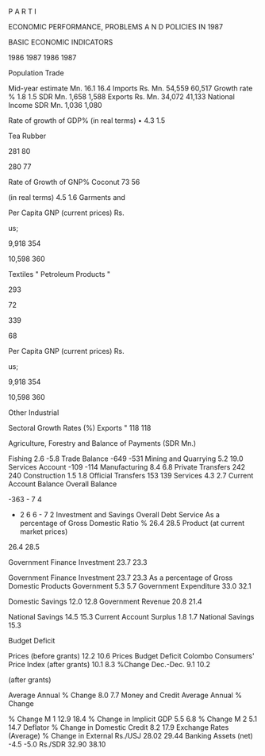 P A R T I

ECONOMIC PERFORMANCE, PROBLEMS A N D POLICIES IN 1987

BASIC ECONOMIC INDICATORS

1986 1987 1986 1987

Population Trade

Mid-year estimate Mn. 16.1 16.4 Imports Rs. Mn. 54,559 60,517 Growth rate % 1.8 1.5 SDR Mn. 1,658 1,588 Exports Rs. Mn. 34,072 41,133 National Income SDR Mn. 1,036 1,080

Rate of growth of GDP% (in real terms) • 4.3 1.5

Tea Rubber

281 80

280 77

Rate of Growth of GNP% Coconut 73 56

(in real terms) 4.5 1.6 Garments and

Per Capita GNP (current prices) Rs.

us;

9,918 354

10,598 360

Textiles " Petroleum Products "

293

72

339

68

Per Capita GNP (current prices) Rs.

us;

9,918 354

10,598 360

Other Industrial

Sectoral Growth Rates (%) Exports " 118 118

Agriculture, Forestry and Balance of Payments (SDR Mn.)

Fishing 2.6 -5.8 Trade Balance -649 -531 Mining and Quarrying 5.2 19.0 Services Account -109 -114 Manufacturing 8.4 6.8 Private Transfers 242 240 Construction 1.5 1.8 Official Transfers 153 139 Services 4.3 2.7 Current Account Balance Overall Balance

-363 - 7 4

- 2 6 6 - 7 2 Investment and Savings Overall Debt Service As a percentage of Gross Domestic Ratio % 26.4 28.5 Product (at current market prices)

26.4 28.5

Government Finance Investment 23.7 23.3

Government Finance Investment 23.7 23.3 As a percentage of Gross Domestic Products Government 5.3 5.7 Government Expenditure 33.0 32.1

Domestic Savings 12.0 12.8 Government Revenue 20.8 21.4

National Savings 14.5 15.3 Current Account Surplus 1.8 1.7 National Savings 15.3

Budget Deficit

Prices (before grants) 12.2 10.6 Prices Budget Deficit Colombo Consumers' Price Index (after grants) 10.1 8.3 %Change Dec.-Dec. 9.1 10.2

(after grants)

Average Annual % Change 8.0 7.7 Money and Credit Average Annual % Change

% Change M 1 12.9 18.4 % Change in Implicit GDP 5.5 6.8 % Change M 2 5.1 14.7 Deflator % Change in Domestic Credit 8.2 17.9 Exchange Rates (Average) % Change in External Rs./USJ 28.02 29.44 Banking Assets (net) -4.5 -5.0 Rs./SDR 32.90 38.10